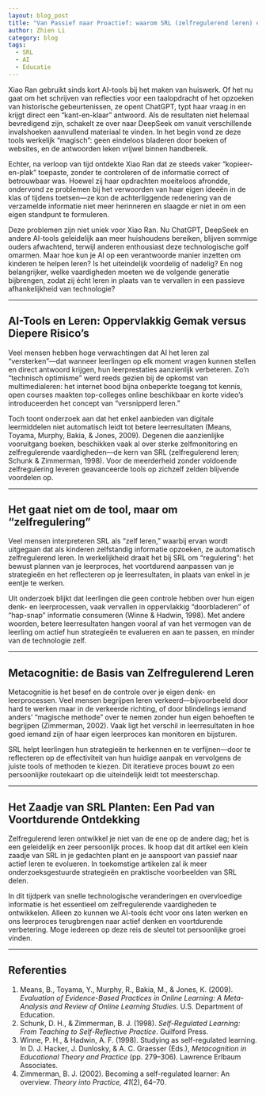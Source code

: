```yaml
---
layout: blog_post
title: "Van Passief naar Proactief: waarom SRL (zelfregulerend leren) ertoe doet in het AI-tijdperk"
author: Zhien Li
category: blog
tags:
  - SRL
  - AI
  - Educatie
---
```


Xiao Ran gebruikt sinds kort AI-tools bij het maken van huiswerk. Of het nu gaat om het schrijven van reflecties voor een taalopdracht of het opzoeken van historische gebeurtenissen, ze opent ChatGPT, typt haar vraag in en krijgt direct een “kant-en-klaar” antwoord. Als de resultaten niet helemaal bevredigend zijn, schakelt ze over naar DeepSeek om vanuit verschillende invalshoeken aanvullend materiaal te vinden. In het begin vond ze deze tools werkelijk “magisch”: geen eindeloos bladeren door boeken of websites, en de antwoorden leken vrijwel binnen handbereik.

Echter, na verloop van tijd ontdekte Xiao Ran dat ze steeds vaker “kopieer-en-plak” toepaste, zonder te controleren of de informatie correct of betrouwbaar was. Hoewel zij haar opdrachten moeiteloos afrondde, ondervond ze problemen bij het verwoorden van haar eigen ideeën in de klas of tijdens toetsen—ze kon de achterliggende redenering van de verzamelde informatie niet meer herinneren en slaagde er niet in om een eigen standpunt te formuleren.

Deze problemen zijn niet uniek voor Xiao Ran. Nu ChatGPT, DeepSeek en andere AI-tools geleidelijk aan meer huishoudens bereiken, blijven sommige ouders afwachtend, terwijl anderen enthousiast deze technologische golf omarmen. Maar hoe kun je AI op een verantwoorde manier inzetten om kinderen te helpen leren? Is het uiteindelijk voordelig of nadelig? En nog belangrijker, welke vaardigheden moeten we de volgende generatie bijbrengen, zodat zij écht leren in plaats van te vervallen in een passieve afhankelijkheid van technologie?

---

## AI-Tools en Leren: Oppervlakkig Gemak versus Diepere Risico’s

Veel mensen hebben hoge verwachtingen dat AI het leren zal “versterken”—dat wanneer leerlingen op elk moment vragen kunnen stellen en direct antwoord krijgen, hun leerprestaties aanzienlijk verbeteren. Zo’n “technisch optimisme” werd reeds gezien bij de opkomst van multimedialeren: het internet bood bijna onbeperkte toegang tot kennis, open courses maakten top-colleges online beschikbaar en korte video’s introduceerden het concept van “versnipperd leren.”

Toch toont onderzoek aan dat het enkel aanbieden van digitale leermiddelen niet automatisch leidt tot betere leerresultaten (Means, Toyama, Murphy, Bakia, & Jones, 2009). Degenen die aanzienlijke vooruitgang boeken, beschikken vaak al over sterke zelfmonitoring en zelfregulerende vaardigheden—de kern van SRL (zelfregulerend leren; Schunk & Zimmerman, 1998). Voor de meerderheid zonder voldoende zelfregulering leveren geavanceerde tools op zichzelf zelden blijvende voordelen op.

---

## Het gaat niet om de tool, maar om “zelfregulering”

Veel mensen interpreteren SRL als “zelf leren,” waarbij ervan wordt uitgegaan dat als kinderen zelfstandig informatie opzoeken, ze automatisch zelfregulerend leren. In werkelijkheid draait het bij SRL om “regulering”: het bewust plannen van je leerproces, het voortdurend aanpassen van je strategieën en het reflecteren op je leerresultaten, in plaats van enkel in je eentje te werken.

Uit onderzoek blijkt dat leerlingen die geen controle hebben over hun eigen denk- en leerprocessen, vaak vervallen in oppervlakkig “doorbladeren” of “hap-snap” informatie consumeren (Winne & Hadwin, 1998). Met andere woorden, betere leerresultaten hangen vooral af van het vermogen van de leerling om actief hun strategieën te evalueren en aan te passen, en minder van de technologie zelf.

---

## Metacognitie: de Basis van Zelfregulerend Leren

Metacognitie is het besef en de controle over je eigen denk- en leerprocessen. Veel mensen begrijpen leren verkeerd—bijvoorbeeld door hard te werken maar in de verkeerde richting, of door blindelings iemand anders’ “magische methode” over te nemen zonder hun eigen behoeften te begrijpen (Zimmerman, 2002). Vaak ligt het verschil in leerresultaten in hoe goed iemand zijn of haar eigen leerproces kan monitoren en bijsturen.

SRL helpt leerlingen hun strategieën te herkennen en te verfijnen—door te reflecteren op de effectiviteit van hun huidige aanpak en vervolgens de juiste tools of methoden te kiezen. Dit iteratieve proces bouwt zo een persoonlijke routekaart op die uiteindelijk leidt tot meesterschap.

---

## Het Zaadje van SRL Planten: Een Pad van Voortdurende Ontdekking

Zelfregulerend leren ontwikkel je niet van de ene op de andere dag; het is een geleidelijk en zeer persoonlijk proces. Ik hoop dat dit artikel een klein zaadje van SRL in je gedachten plant en je aanspoort van passief naar actief leren te evolueren. In toekomstige artikelen zal ik meer onderzoeksgestuurde strategieën en praktische voorbeelden van SRL delen.

In dit tijdperk van snelle technologische veranderingen en overvloedige informatie is het essentieel om zelfregulerende vaardigheden te ontwikkelen. Alleen zo kunnen we AI-tools écht voor ons laten werken en ons leerproces terugbrengen naar actief denken en voortdurende verbetering. Moge iedereen op deze reis de sleutel tot persoonlijke groei vinden.

---

## Referenties

1. Means, B., Toyama, Y., Murphy, R., Bakia, M., & Jones, K. (2009). *Evaluation of Evidence-Based Practices in Online Learning: A Meta-Analysis and Review of Online Learning Studies*. U.S. Department of Education.
2. Schunk, D. H., & Zimmerman, B. J. (1998). *Self-Regulated Learning: From Teaching to Self-Reflective Practice*. Guilford Press.
3. Winne, P. H., & Hadwin, A. F. (1998). Studying as self-regulated learning. In D. J. Hacker, J. Dunlosky, & A. C. Graesser (Eds.), *Metacognition in Educational Theory and Practice* (pp. 279–306). Lawrence Erlbaum Associates.
4. Zimmerman, B. J. (2002). Becoming a self-regulated learner: An overview. *Theory into Practice, 41*(2), 64–70.